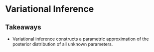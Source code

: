 # Variational Inference

## Takeaways

+ Variational inference constructs a parametric approximation of the posterior distribution of all unknown parameters.